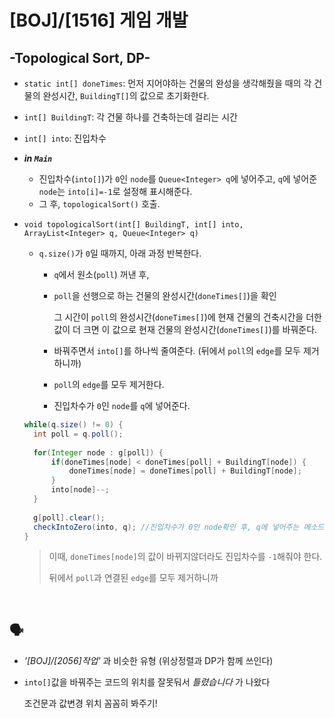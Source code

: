 # [BOJ]/[1516] 게임 개발

## -Topological Sort, DP-

* `static int[] doneTimes`: 먼저 지어야하는 건물의 완성을 생각해줬을 때의 각 건물의 완성시간, `BuildingT[]`의 값으로 초기화한다.
* `int[] BuildingT`: 각 건물 하나를 건축하는데 걸리는 시간
* `int[] into`: 진입차수
* ***in `Main`***
  * 진입차수(`into[]`)가 `0`인 `node`를 `Queue<Integer> q`에 넣어주고, `q`에 넣어준 `node`는 `into[i]=-1`로 설정해 표시해준다.
  * 그 후, `topologicalSort()` 호출.

* `void topologicalSort(int[] BuildingT, int[] into, ArrayList<Integer> q, Queue<Integer> q)`

  * `q.size()`가 `0`일 때까지, 아래 과정 반복한다.

    * `q`에서 원소(`poll`) 꺼낸 후,

    * `poll`을 선행으로 하는 건물의 완성시간(`doneTimes[]`)을 확인

      그 시간이 `poll`의 완성시간(`doneTimes[]`)에 현재 건물의 건축시간을 더한 값이 더 크면 이 값으로 현재 건물의 완성시간(`doneTimes[]`)를 바꿔준다.

    * 바꿔주면서 `into[]`를 하나씩 줄여준다. (뒤에서 `poll`의 `edge`를 모두 제거하니까)

    * `poll`의 `edge`를 모두 제거한다.

    * 진입차수가 `0`인 `node`를 `q`에 넣어준다.

  ```java
  while(q.size() != 0) {
  	int poll = q.poll();
  			
  	for(Integer node : g[poll]) {
  		if(doneTimes[node] < doneTimes[poll] + BuildingT[node]) {
  			doneTimes[node] = doneTimes[poll] + BuildingT[node];
  		}
  		into[node]--;
  	}
  			
  	g[poll].clear();
  	checkIntoZero(into, q); //진입차수가 0인 node확인 후, q에 넣어주는 메소드
  }
  ```

  > 이때, `doneTimes[node]`의 값이 바뀌지않더라도 진입차수를 `-1`해줘야 한다.
  >
  > 뒤에서 `poll`과 연결된 `edge`를 모두 제거하니까

</br>

## :speaking_head:

* *'[BOJ]/[2056]작업'* 과 비슷한 유형 (위상정렬과 DP가 함께 쓰인다)

* `into[]`값을 바꿔주는 코드의 위치를 잘못둬서 *틀렸습니다* 가 나왔다

  조건문과 값변경 위치 꼼꼼히 봐주기!


